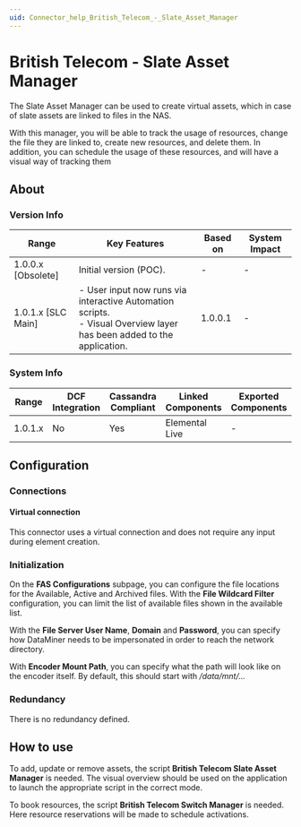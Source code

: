 ```yaml
---
uid: Connector_help_British_Telecom_-_Slate_Asset_Manager
---
```


# British Telecom - Slate Asset Manager

The Slate Asset Manager can be used to create virtual assets, which in case of slate assets are linked to files in the NAS.

With this manager, you will be able to track the usage of resources, change the file they are linked to, create new resources, and delete them. In addition, you can schedule the usage of these resources, and will have a visual way of tracking them

## About

### Version Info

| Range | Key Features | Based on | System Impact |
|--|--|--|--|
| 1.0.0.x [Obsolete] | Initial version (POC). | - | - |
| 1.0.1.x [SLC Main] | - User input now runs via interactive Automation scripts. <br>- Visual Overview layer has been added to the application. | 1.0.0.1 | - |

### System Info

| Range     | DCF Integration     | Cassandra Compliant     | Linked Components     | Exported Components     |
|-----------|---------------------|-------------------------|-----------------------|-------------------------|
| 1.0.1.x   | No                  | Yes                     | Elemental Live        | -                       |

## Configuration

### Connections

#### Virtual connection

This connector uses a virtual connection and does not require any input during element creation.

### Initialization

On the **FAS Configurations** subpage, you can configure the file locations for the Available, Active and Archived files. With the **File Wildcard Filter** configuration, you can limit the list of available files shown in the available list.

With the **File Server User Name**, **Domain** and **Password**, you can specify how DataMiner needs to be impersonated in order to reach the network directory.

With **Encoder Mount Path**, you can specify what the path will look like on the encoder itself. By default, this should start with */data/mnt/...*

### Redundancy

There is no redundancy defined.

## How to use

To add, update or remove assets, the script **British Telecom Slate Asset Manager** is needed. The visual overview should be used on the application to launch the appropriate script in the correct mode.

To book resources, the script **British Telecom Switch Manager** is needed. Here resource reservations will be made to schedule activations.
